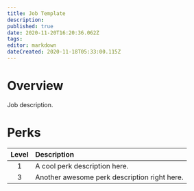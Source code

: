 ```yaml
---
title: Job Template
description: 
published: true
date: 2020-11-20T16:20:36.062Z
tags: 
editor: markdown
dateCreated: 2020-11-18T05:33:00.115Z
---
```


# Overview
Job description.
# Perks
| Level | Description |
|:-:|:-|
|1| A cool perk description here. |
|3| Another awesome perk description right here. |